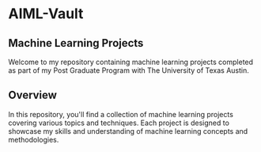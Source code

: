 # AIML-Vault

## Machine Learning Projects
Welcome to my repository containing machine learning projects completed as part of my Post Graduate Program with The University of Texas Austin.

## Overview
In this repository, you'll find a collection of machine learning projects covering various topics and techniques. Each project is designed to showcase my skills and understanding of machine learning concepts and methodologies.
